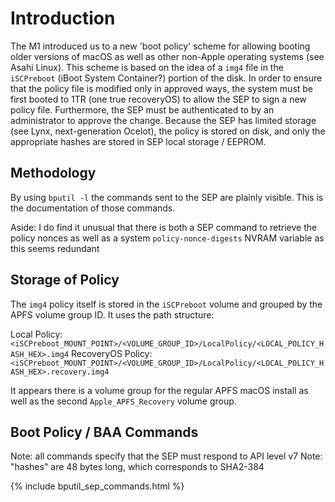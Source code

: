 # Introduction

The M1 introduced us to a new 'boot policy' scheme for allowing booting older versions of macOS as well as other
non-Apple operating systems (see Asahi Linux).  This scheme is based on the idea of a `img4` file in the `iSCPreboot`
(iBoot System Container?) portion of the disk.  In order to ensure that the policy file is modified only in approved
ways, the system must be first booted to 1TR (one true recoveryOS) to allow the SEP to sign a new policy file.
Furthermore, the SEP must be authenticated to by an administrator to approve the change.  Because the SEP has
limited storage (see Lynx, next-generation Ocelot), the policy is stored on disk, and only the appropriate hashes are
stored in SEP local storage / EEPROM.

## Methodology

By using `bputil -l` the commands sent to the SEP are plainly visible.  This is the documentation of those commands.

Aside:
I do find it unusual that there is both a SEP command to retrieve the policy nonces as well as a system
`policy-nonce-digests` NVRAM variable as this seems
redundant

## Storage of Policy

The `img4` policy itself is stored in the `iSCPreboot` volume and grouped by the APFS volume group ID.  It uses
the path structure:

Local Policy:      `<iSCPreboot_MOUNT_POINT>/<VOLUME_GROUP_ID>/LocalPolicy/<LOCAL_POLICY_HASH_HEX>.img4`
RecoveryOS Policy: `<iSCPreboot_MOUNT_POINT>/<VOLUME_GROUP_ID>/LocalPolicy/<LOCAL_POLICY_HASH_HEX>.recovery.img4`

It appears there is a volume group for the regular APFS macOS install as well as the second `Apple_APFS_Recovery`
volume group.

## Boot Policy / BAA Commands

Note: all commands specify that the SEP must respond to API level v7
Note: "hashes" are 48 bytes long, which corresponds to SHA2-384

{% include bputil_sep_commands.html %}
